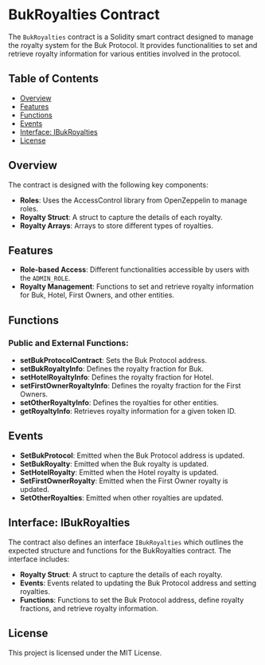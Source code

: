 # BukRoyalties Contract

The `BukRoyalties` contract is a Solidity smart contract designed to manage the royalty system for the Buk Protocol. It provides functionalities to set and retrieve royalty information for various entities involved in the protocol.

## Table of Contents

- [Overview](#overview)
- [Features](#features)
- [Functions](#functions)
- [Events](#events)
- [Interface: IBukRoyalties](#interface-ibukroyalties)
- [License](#license)

## Overview

The contract is designed with the following key components:

- **Roles**: Uses the AccessControl library from OpenZeppelin to manage roles.
- **Royalty Struct**: A struct to capture the details of each royalty.
- **Royalty Arrays**: Arrays to store different types of royalties.

## Features

- **Role-based Access**: Different functionalities accessible by users with the `ADMIN_ROLE`.
- **Royalty Management**: Functions to set and retrieve royalty information for Buk, Hotel, First Owners, and other entities.

## Functions

### Public and External Functions:

- **setBukProtocolContract**: Sets the Buk Protocol address.
- **setBukRoyaltyInfo**: Defines the royalty fraction for Buk.
- **setHotelRoyaltyInfo**: Defines the royalty fraction for Hotel.
- **setFirstOwnerRoyaltyInfo**: Defines the royalty fraction for the First Owners.
- **setOtherRoyaltyInfo**: Defines the royalties for other entities.
- **getRoyaltyInfo**: Retrieves royalty information for a given token ID.

## Events

- **SetBukProtocol**: Emitted when the Buk Protocol address is updated.
- **SetBukRoyalty**: Emitted when the Buk royalty is updated.
- **SetHotelRoyalty**: Emitted when the Hotel royalty is updated.
- **SetFirstOwnerRoyalty**: Emitted when the First Owner royalty is updated.
- **SetOtherRoyalties**: Emitted when other royalties are updated.

## Interface: IBukRoyalties

The contract also defines an interface `IBukRoyalties` which outlines the expected structure and functions for the BukRoyalties contract. The interface includes:

- **Royalty Struct**: A struct to capture the details of each royalty.
- **Events**: Events related to updating the Buk Protocol address and setting royalties.
- **Functions**: Functions to set the Buk Protocol address, define royalty fractions, and retrieve royalty information.


## License

This project is licensed under the MIT License.